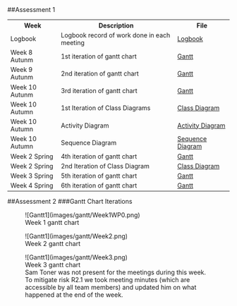 <!DOCTYPE html>
<title>Weekly Updates</title>
##Assessment 1
<html>
    <link rel="stylesheet" href="style.css">
    <body>
        <br>
        <div class = "updatesTable">
            <table>
                <tr>
                    <th>Week</th>
                    <th>Description</th>
                    <th>File</th>
                </tr>
                <tr>
                    <td>Logbook</td>
                    <td>
                        Logbook record of work done in each meeting
                    </td>
                    <td>
                        <a href="Meetings Logbook.pdf" download>Logbook</a>
                    </td>
                </tr>
                <tr>
                    <td>Week 8 Autunm</td>
                    <td>1st iteration of gantt chart</td>
                    <td>
                        <a href="https://plantuml.io/plantuml/img/fPHVJuCm5CNV-HJtnVX4X98iFcwYxaMDMMAC8NkeS3EgKBIzY_hjBTsMjPtx4oGy4Ewvv_nweHrhueeMN195ZwfxmvB0ljB04iRYD8tJ98gA6NukXS8M9PAUGyErKQG9LFn7xrH1Q2YxfbDOWP0mLOZo1Pkc-xgmppiDelTApanJ-z4WOKGrIYXkbx8aqKdUmBR1YMVh-Bsw8np0PTLhCZUwUEXalDTnFHjE4ApXN0CQjzune3leDuWmxwGcnOMa_zFjzHf4Db5bBSZyH4k5y_17Ofa3aALh0B_bn5GlzEd-3gu5NoZUUYFmdCq4R2cGcwbOyOgH6SP0C0Hescydo6iJTmgG9xT0Mne8oaDmybe9JItNSAMGlyF4Q6w-UQk3BsJkIskmOSZYn6p_qK477sY6rGR1tz35Cxvgi_Rv7wVBjkO4CvFjL8wUAAuo7Jd9OsEwEj_izGi0">Gantt</a>
                    </td>
                </tr>
                <tr>
                    <td>Week 9 Autunm</td>
                    <td>2nd iteration of gantt chart</td>
                    <td>
                        <a href="https://www.plantuml.com/plantuml/img/fPN1JeD048RlVOgv64z4eBNQMslLNgnfQemnJGyhJ60jBBgpZVhsBjjgMP12aEo1C3F_VFpCBcDIJAg82QLw2vczOg30F2BmNTztFC_nt5vljSJtBPUOea15QqWOwGpFXP1zKIKAd238aanY25p0J2AAPqoIxEFCt5SAUAxbdkYYz2r1XJqLeu3LxLO4YcU29N0eABJtz-rhyneuW8cmsdjrdmcdLd9l3bDGUebJ0jHokMG9xwXUDyHf9aX9neNwFrwjLZUqYGnYhlGSRIMkoxFazmi4_P_niKjQjlM7nQwFypkuvYoIBBLCiAIr1oPKIjU-cEHVo54fePiHitnJmJJM3TiWMUa6QSVZvwQLmcqj6XHvbfmsC252elm3mqGdpRdY4Si7i_gf1aQcGB9pfacccrbpL74MmWCcQFQ9aLqaJ0WkeYhRgCocrqMZIakqSskdnPAJIXd1bKIsCOetdoob4fHUbnPKtt7rsJaygc03BJ6iSUS9NqYFpFgFe_aGApJsTUz2fF4uBcPQGpFMehkVWxw-0G00">Gantt</a>
                    </td>
                </tr>
                <tr>
                    <td>Week 10 Autunm</td>
                    <td>3rd iteration of gantt chart</td>
                    <td>
                        <a href="https://www.plantuml.com/plantuml/img/fPLDJuD048Rl_8gv64z4FggrjzQglLZJr1XZcXvMcC1QM7Hd6_NVksohvKCAmOG3OMRVz-5bTXcJOb95J2XbBMJsYe42yuZ0SppFTbtRTInhjSJtBPUOea15QqWOwGxNWP1zKQqAd238aanY25p0J2AAPqoIxEFCtDSMy5pBET6BqhS45LegHW6hswq85Cy4I-2me63lxUqR-reuW8cmxhswpuJTABaFXocelCGf0MgvNBA2TrIl7-8q4wGauqBz7wzHgn_QH0OnLtgEjXBNrLdo_0A1_pC-vIKTRSzBhe_pExZcB98iBOLGajOPc5AbNUTYcdyXHvM6Va7Cyaq5qrWRTa4gjHka7O-NXrOfTmGQN1PvbfmsC252elm3mqGtpRdY4Si7i_wf1aQcGB9BfascNrXpL74MmWCcQFQ9aLqaJ0WkeZhRgCgchs6hIjVOXgMj5ajEAcK4LnBPnaZUVBAKAbJwkYnH-RQZ3y-BemfbeYM63V4yuGlfcLd_SJOVQWLZJtiNAgtdSR7JzmlEOosw-pjOrZS0">Gantt</a>
                    </td>
                </tr>
                <tr>
                    <td>Week 10 Autumn</td>
                    <td>1st Iteration of Class Diagrams</td>
                    <td>
                        <a href="https://plantuml.io/plantuml/img/dLJ1Rjim3BtxAuJkiXs2tOUWM9gYGO0KAU82muwgpJXQPD6Gg6IPrtyVvSI972VjDXziYQJ9H_AHNnr9IxxKucQ-0PiXhY4NLbK2bykR9AbajfO5Y4AMyE1DHWgDr8fsOZXyG9s3lRqL7sQgMD4aNCq2y--WDMu_DyAK0FITzb0dWfzCI-V4U0NB_JqyAXTVnDGG561FGhC1GsXth1jPAtUHPeo6B6hMt25ga2RIZHg45rGbRk3Zf-ErKjdQLx70qprkJIJnBlx1WOQCfYsiI9Ej85kFKMlbEFH1yPh4-Nf7M88zvOoMAySeKxBA54SngR8HF_Ft6lAcOS70nXWuFCCxHpKFOVuIgdnnP6L61ypY2Qn3Kr-3yNxMASdGY_hjx3WTWdubtFxdbd9z0vbbK96Rci92hhWf4ROLCp5mB199JM1xnXsyJv9fjOjuURHsFH8MG6yxEsdToUCICR-SweKAlCFGJhHxvLRNWC-Ke_zo-cnbx3Nd0I0u6hwUTaC9nlVNGGfoOW7CVW-CTzB4As32-wJkbQ1Rv6jyiN6lAzcTKp3vfMGUPLL7tJDWEU9Cxj1td6cPmVpb1u-I-oUkFt89wYx6a67a0oimAH1nSsBN5YuPizINS2Q4dogswyxQmNCTOPQcW6_AvBXDrQ_kw0RL0fOSPhMG5EjAJp3okSBBfEOLuPk1Z29LM1qf5NYnNnnY-7imE6w-hf17Cqd2MmpYGKcYCslsyvYqBbWIQ7vcT5WoIKFMCtS7dJX433tYSoXXqjQBxq6SC3rQLNWrZawvjbXRHFjRWoQy-Do4_mC0">Class Diagram</a>
                    </td>
                </tr>
                <tr>
                    <td>Week 10 Autumn</td>
                    <td>Activity Diagram</td>
                    <td>
                        <a href="https://plantuml.io/plantuml/img/RLBBRi8m4BpxA_O8XufJBqdLGa4Wf9QYWjGB5okP51V7Zco7Yh_lva48b9lbtPcTcTsn3zA5CjT2r2_XK4068QAjF80-N0f7cRCvJKiVR0uNSss1G4lpxP0gc12VGIgZmT8S-Skw4yrBhL-65FOmD3Z13qNqYHyaWLG75J1fBA0zQ63iy3yprrNMyjFlNcbkVBSElIRFGvHlHpmy6yiAMq7HmbAmz6NTWTq5PKrSYvnAqoEWL-pCj0oZkLD8HwziFBqHteHH1h8PTGvZ4SqiJPA6DrfpUQ83cBLFhipEz20zhwiBkB4PJT8hA4jVQnb0h7c51DxBYk9E6WsFvowajVXU85Gd4ctWZcZvcFYopdfhdcRAxsbgdUCDtRW_z_AO14LeUkFU_nla4VxAN5URMNYM45fmYsqCtrZfCFNP-Ug2CgKrv_b4ZtTCHNDbAjMR14OwLVqmUw7bYOtaXKOL2crLZfYlsnP2Y34Fvcl_0m00">Activity Diagram</a>
                    </td>
                </tr>
                <tr>
                    <td>Week 10 Autumn</td>
                    <td>Sequence Diagram</td>
                    <td>
                        <a href="https://plantuml.io/plantuml/img/ZP9DJiCm48NtFiKS02xG1MeRLCIA2Wfx4qzQguuTsPDAkJtFxWyrL89DOdlU--PvadaI7MNidLAwbH2f6PE4dYFfHErfVIw5i2_7UAi1DjlQGNkXDHvnogMXhAfYiml3csYnmHSpjbLz5QUhSWStUx4oqTffuGBD2wNEQUZ-eKIW6Rroo_R0z18DKgfoYken1UfFBFJijv6D1HHqt08UEx0wQRvP2sDeuHn9WEK0UK2K2pB7XcYZzqpl7foU3Uujo9atLvQYhB50hehZ3jvyVl7UwDILvAT6bRYBuUz6pV_nop5kCSxbw7-Ykr-JsGIT1DmilZsXyfMoEYNkFntNWw_vHstTuT6cNOs-pFxyuMUudNFS2cblw4CxQp8dEvMQipVuZxy0">Sequence Diagram</a>
                    </td>
                </tr>
                <tr>
                    <td>Week 2 Spring</td>
                    <td>4th iteration of gantt chart</td>
                    <td>
                        <a href="https://www.plantuml.com/plantuml/img/hPRVRvim4CVVyrVSozGdD7vqRVFMh6khIcEgKbNJ5EN12pTm2wRp6MtxxsUSf61Jaa0ZyG3uxdiVlZvZNv9YKgLCA3Mvb-KJhXIOLmIX7uPU47Y1FvaivlYxuX8B5AXe2JaZ7H7uaB1_r1a5Jh0gyr9Y0bp0hKGKFp3FopyVpNqdWTTQ_WUTLBpag72YCXImkAd4Il5Ii1oQX5RvS5E-DsuF1p2HT6illfN2wvNScCCKE1znGe1QhfPqy7RgZKEyAWKfoRXGxyVhrHg7DfEhZ2lTHvN4fTjBOTGYYBRjOwUCA_iOVuKldAMI5POBbhOsmGmvuTeO4_nAENK2nY7TrgiAhZ9Ty10aAzmWQPx8ymDF6-KC7mXqSTRccNDwXXaH4jKp33CT57F5KrPtPdUkJetCbkJLcNqouyoAKMLb0W-OeraeHlO-Pq9maNRPfYwRlixtgenSR9daf0f6y5aYUpQQrtzPGGwMlYuiB3DvmTbE1HjfZablCnK8T_LJRNfdnjQbphlb8xydzq0l8jiAZQyGOlRIwDLFLd-_LQvfytu9YtlpfpYGyjFKdZ3yDOJ8XBT-0jj5Dm30iQaYLHOeQGX5atDCb3kHwWJUsHrsmrXPnyI9KLG3EDRXnmHuMDSOOaQJSaoGx_YJz2wmVEEurOorbaIe2xP6zXwnsf7MFd2fHTS7lly0">Gantt</a>
                    </td>
                </tr>
                <tr>
                    <td>Week 2 Spring</td>
                    <td>2nd Iteration of Class Diagram</td>
                    <td>
                        <a href="https://plantuml.io/plantuml/img/dLNRZjCm47ttLqJB2ppa1n12s-t2gX8h48KFSECX6TMnZIzTekx-EsEl4oSbY1LFxOnzvdBcU7BjFBS-z98PtXnv2zNLlh40obrLPzP8xbnr3ogGaMw-VbEzhKuQ1RFmfoFqK6puXRDJRK3jmNjKhIjUr-c7OdKePlXW1FVH7XrFB1Sqng6Y-k1X4mJg6KwjE5-Kw3BF5yc7Ezv3pCCD7TzpmppsOEd_j_WRIV50riPQFh13G2deqiloTbm92JjbWlzxCOO7DpDRAcUhUoCXNxhHMW9NfUWFIkIQ_wlddNBUXiQZLkuVCPuYgiZ6MFIGPCCF58CtlieqWdLQLQy-OTlvEmj3L5O7pN6hfKH7cKhCNf_MgjfgVIGK2ZhPAGyjKO_g1CfhEqpqezfgvQsMCrvGRL8pCzSo1xhT25iG6ltFq8Mx1V_P2h1hHGRdTHJ7cUbuXIxilIMXNcHig6rePZC_SOdY5brtET4B8dSU-YMD1flZzvdSI4gt-a6j51V3HmPLQq4W4UU-mi-0P4pqpJGmNYA47moKJaQzPxCyIV97bi-Bzv6ka_jZKECGCX3TviHHyeDSohZJKcmx-54wu4q3nhjIari0XCxpNNk_dCOwBBkUqavjqqHBy9KeDnZR4Z0zkIB-hEntZtMT9BfqP3ambhYlwyVtQO9iHczniYHnWZqNFPcPsCakOCPYPNM6puEECP9UIWYM5dcCcVTdTanxZXeQDrxAL3R1uY1l6CR6LLEdJyGIdTS1OzUW17rVVWC0">Class Diagram</a> 
                    </td>
                </tr>
                <tr>
                    <td>Week 3 Spring</td>
                    <td>5th iteration of gantt chart</td>
                    <td>
                        <a href="https://www.plantuml.com/plantuml/img/hPPHRvim4CVV-HJtCkq93KYpDc_DkhMgDAOgLLLLKHwyS0ElO7S-estVViP92eQI11Q9Xy3T_V-_dC_WIz9CwPG9hRqx9N_YMeDzH105KUI7eHy6dhTSuA-IAonGeAOLv8nCHXX0mlvI9mgSO2rpgJ01Bk168Oedp7Fv-uFztIdWbLRmpXGLBpbgz7I60fRNfLXhBWNBeIves4TR-zwy0np0HDBrNdwJmk-Lt3Q7QMZzYVS4QEGgoHRUNhrnY5TIa5QC2_t_UBrQuz3cQfrnRUQeLBXgpr8qQH1CTkFZbeopVOY_mcVEKiKAfmkEjcc23RNIJMDiyYlbh9Km3kccsbLmbHd3Ov2ST8jaU2P-4FgcKQtmaK0pXsV1wHdcH4XKhJ3CJLBCDKzPDPdTjJgpCZkIryuSaXdNh1Xr9XEunnpjHh6oTpaJWekqopPhivdh_A3AoCsMAKwwO0IV5B9dg_db3okeXMMk2mVBBbxuSQ-2YxJ0f7UO2eJRwgvgUcV5DbRdNVj9q5DxP2-cKwSL1byZnEobrglkdFb-owuUytu9XtlxfXYxOlXZ299DRxm5Thjk0C7K1IX9om8L3Q6eQqw9SYjIKy0xduVzC4xLAN5Y5EK0ZatwAG7kDnv3cb6Nd1Ba4R-J-GoitZXlrR76deYCOIDoy8pLpBoODPmlZUZcnEVz0m00">Gantt</a>
                    </td>
                </tr>
                <tr>
                    <td>Week 4 Spring</td>
                    <td>6th iteration of gantt chart</td>
                    <td>
                        <a href="https://www.plantuml.com/plantuml/img/hPR1Rfj048RlFCLSgfnG0LTDSukRjb6aKaMEgggoVDYQAMm3IxepgEtRTrdRWOLWnnjB70mpy_-VPsTXBuc5vbmevk1MrxzmpM0V4IHHaeHn7CPH42mN-BkH6YjKoBI2Kf39Y2F8n3yQHK4IhEkorfY1L72j4TLtBClwpslxUrGWMwtebIcg7afa3BX01SjFZLgph9KeeIlesITR-ycy0nmWL3RsNdwfLJWfkMsEO1ZyYJC2D7Ajv01lhvuVubMjYBMGYb-EDwdbXpRNwqAocQD6useuIyciHp3RZOzRucVxDVqC7wJ8jQYSBZZQfWasD4WtZR79ZvGNWmG_fEjsLy5LOGoVW-IaMoJ3CmkZE3ID6eJzW1QIxc5EX4Jj4iFSPAMIPIxQqHmlrXkhiqDvRCqX6J-u5BceCxZ34krEiRAtfL1AgdpCTZ5aCzVvGHNFtLPeILm9WlSQnRtL_FXNL3J0CjSx1ykkNlnshuABjC1iSfegX9lshctwQCKsLkTZ-raqKUlP2yFF2Abuw0JREsV2d_Bh1drQmW7VlYjybmn_7eDaqtllWTs-Um51GrnNgEaOZAxcf2mtAZSLSlI9s4_ZL9sK9qNL706oIJyfmTt6v9XsT2Kd9Vc6FyXy3LPF7BkwM6zZ9CQn5pburEfdkjQNHdLpyWl-0m00">Gantt</a>
                    </td>
                </tr>
            </table>
        </div>
    </body>
</html>
##Assessment 2
###Gantt Chart Iterations
<figure markdown>
  ![Gantt1](images/gantt/Week1WP0.png)
  <figcaption>Week 1 gantt chart</figcaption>
</figure>
<figure markdown>
  ![Gantt1](images/gantt/Week2.png)
  <figcaption>Week 2 gantt chart</figcaption>
</figure>
<figure markdown>
  ![Gantt1](images/gantt/Week3.png)
  <figcaption>Week 3 gantt chart</figcaption>
  Sam Toner was not present for the meetings during this week. 
  To mitigate risk R2.1 we took meeting minutes (which are accessible by all team members) 
  and updated him on what happened at the end of the week.
</figure>